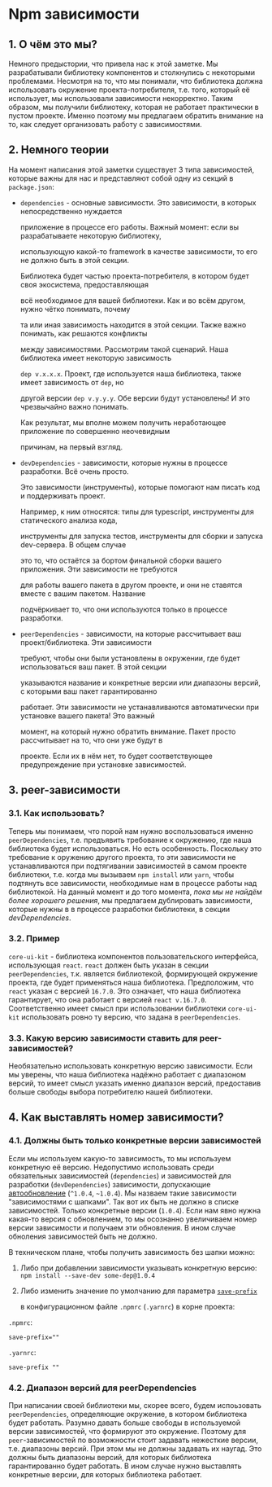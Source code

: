 # Npm зависимости

## 1. О чём это мы?

Немного предыстории, что привела нас к этой заметке. Мы разрабатывали библиотеку компонентов и столкнулись с некоторыми проблемами. Несмотря на то, что мы понимали, что библиотека должна использовать окружение проекта-потребителя, т.е. того, который её использует, мы использовали зависимости некорректно. Таким образом, мы получили библиотеку, которая не работает практически в пустом проекте. Именно поэтому мы предлагаем обратить внимание на то, как следует организовать работу с зависимостями.

## 2. Немного теории

На момент написания этой заметки существует 3 типа зависимостей, которые важны для нас и представляют собой одну из секций в `package.json`:

* `dependencies` - основные зависимости. Это зависимости, в которых непосредственно нуждается

  приложение в процессе его работы. Важный момент: если вы разрабатываете некоторую библиотеку,

  использующую какой-то framework в качестве зависимости, то его не должно быть в этой секции.

  Библиотека будет частью проекта-потребителя, в котором будет своя экосистема, предоставляющая

  всё необходимое для вашей библиотеки. Как и во всём другом, нужно чётко понимать, почему

  та или иная зависимость находится в этой секции. Также важно понимать, как решаются конфликты

  между зависимостями. Рассмотрим такой сценарий. Наша библиотека имеет некоторую зависимость

  `dep v.x.x.x`. Проект, где используется наша библиотека, также имеет зависимость от `dep`, но

  другой версии `dep v.y.y.y`. Обе версии будут установлены! И это чрезвычайно важно понимать.

  Как результат, мы вполне можем получить неработающее приложение по совершенно неочевидным

  причинам, на первый взгляд.

* `devDependencies` - зависимости, которые нужны в процессе разработки. Всё очень просто.

  Это зависимости \(инструменты\), которые помогают нам писать код и поддерживать проект.

  Например, к ним относятся: типы для typescript, инструменты для статического анализа кода,

  инструменты для запуска тестов, инструменты для сборки и запуска dev-сервера. В общем случае

  это то, что остаётся за бортом финальной сборки вашего приложения. Эти зависимости не требуются

  для работы вашего пакета в другом проекте, и они не ставятся вместе с вашим пакетом. Название

  подчёркивает то, что они используются только в процессе разработки.

* `peerDependencies` - зависимости, на которые рассчитывает ваш проект/библиотека. Эти зависимости

  требуют, чтобы они были установлены в окружении, где будет использоваться ваш пакет. В этой секции

  указываются название и конкретные версии или диапазоны версий, с которыми ваш пакет гарантированно

  работает. Эти зависимости не устанавливаются автоматически при установке вашего пакета! Это важный

  момент, на который нужно обратить внимание. Пакет просто рассчитывает на то, что они уже будут в

  проекте. Если их в нём нет, то будет соответствующее предупреждение при установке зависимостей.

## 3. peer-зависимости

### 3.1. Как использовать?

Теперь мы понимаем, что порой нам нужно воспользоваться именно `peerDependencies`, т.е. предъявить требование к окружению, где наша библиотека будет использоваться. Но есть особенность. Поскольку это требование к оружению другого проекта, то эти зависимости не устанавливаются при подтягивании зависимостей в самом проекте библиотеки, т.е. когда мы вызываем `npm install` или `yarn`, чтобы подтянуть все зависимости, необходимые нам в процессе работы над библиотекой. На данный момент и до того момента, _пока мы не найдём более хорошего решения_, мы предлагаем дублировать зависимости, которые нужны в в процессе разработки библиотеки, в секции _devDependencies_.

### 3.2. Пример

`core-ui-kit` - библиотека компонентов пользовательского интерфейса, использующая `react`. `react` должен быть указан в секции `peerDependencies`, т.к. является библиотекой, формирующей окружение проекта, где будет применяться наша библиотека. Предположим, что `react` указан с версией `16.7.0`. Это означает, что наша библиотека гарантирует, что она работает с версией `react v.16.7.0`. Соответственно имеет смысл при использовании библиотеки `core-ui-kit` использовать ровно ту версию, что задана в `peerDependencies`.

### 3.3. Какую версию зависимости ставить для peer-зависимостей?

Необязательно использовать конкретную версию зависимости. Если мы уверены, что наша библиотека надёжно работает с диапазоном версий, то имеет смысл указать именно диапазон версий, предоставив больше свободы выбора потребителю нашей библиотеки.

## 4. Как выставлять номер зависимости?

### 4.1. Должны быть только конкретные версии зависимостей

Если мы используем какую-то зависимость, то мы используем конкретную её версию. Недопустимо использовать среди обязательных зависимостей \(`dependencies`\) и зависимостей для разработки \(`devDependencies`\) зависимости, допускающие [автообновление](https://docs.npmjs.com/about-semantic-versioning) \(`^1.0.4`, `~1.0.4`\). Мы назваем такие зависимости "зависимостями с шапками". Так вот их быть не должно в списке зависимостей. Только конкретные версии \(`1.0.4`\). Если нам явно нужна какая-то версия с обновлением, то мы осознанно увеличиваем номер версии зависимости и получаем эти обновления. В ином случае обноления зависимостей быть не должно.

В техническом плане, чтобы получить зависимость без шапки можно:

1. Либо при добавлении зависимости указывать конкретную версию: `npm install --save-dev some-dep@1.0.4`
2. Либо изменить значение по умолчанию для параметра [`save-prefix`](https://docs.npmjs.com/misc/config#save-prefix)

   в конфигурационном файле `.npmrc` \(`.yarnrc`\) в корне проекта:

`.npmrc`:

```text
save-prefix=""
```

`.yarnrc`:

```text
save-prefix ""
```

### 4.2. Диапазон версий для peerDependencies

При написании своей библиотеки мы, скорее всего, будем испоьзовать `peerDependencies`, определяющие окружение, в котором библиотека будет работать. Разумно давать больше свободы в используемой версии зависимостей, что формируют это окружение. Поэтому для `peer`-зависимостей по возможности стоит задавать нежесткие версии, т.е. диапазоны версий. При этом мы не должны задавать их наугад. Это должны быть диапазоны версий, для которых библиотека гарантированно будет работать. В ином случае нужно выставлять конкретные версии, для которых библиотека работает.

